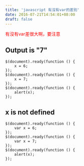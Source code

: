 ```yaml
---
title: 'javascript 有沒有var的差別'
date: 2016-07-21T14:54:01+08:00
draft: false
---
```

<p style="color:red">有沒有var差很大啊，要注意</p>

## Output is "7"
```
$(document).ready(function () {
    x = 6;
});
$(document).ready(function () {
    x = 7;
});
$(document).ready(function () {
    alert(x);
});
```


## x is not defined
```
$(document).ready(function () {
    var x = 6;
});
$(document).ready(function () {
    var x = 7;
});
$(document).ready(function () {
    alert(x);
});
```
